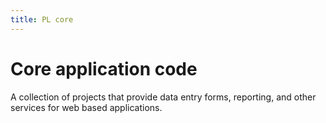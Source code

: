 ```yaml
---
title: PL core
---
```


# Core application code

A collection of projects that provide data entry forms, reporting, and other services
for web based applications.
